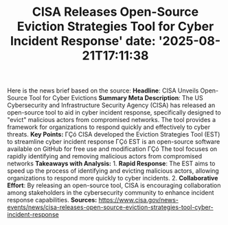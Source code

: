 ﻿---
title: "CISA Releases Open-Source Eviction Strategies Tool for Cyber Incident Response'
date: '2025-08-21T17:11:38"
category: "Markets"
summary: ""
slug: "cisa releases opensource eviction strategies tool for cyber "
source_urls:
  - "https://www.cisa.gov/news-events/news/cisa-releases-open-source-eviction-strategies-tool-cyber-incident-response"
seo:
  title: "CISA Releases Open-Source Eviction Strategies Tool for Cyber Incident Response | Hash n Hedge'
  description: '"
  keywords: ["news", "markets", "brief"]
---
Here is the news brief based on the source:  **Headline**: CISA Unveils Open-Source Tool for Cyber Evictions  **Summary Meta Description**: The US Cybersecurity and Infrastructure Security Agency (CISA) has released an open-source tool to aid in cyber incident response, specifically designed to "evict" malicious actors from compromised networks. The tool provides a framework for organizations to respond quickly and effectively to cyber threats.  **Key Points:**  ΓÇó CISA developed the Eviction Strategies Tool (EST) to streamline cyber incident response ΓÇó EST is an open-source software available on GitHub for free use and modification ΓÇó The tool focuses on rapidly identifying and removing malicious actors from compromised networks  **Takeaways with Analysis:**  1. **Rapid Response**: The EST aims to speed up the process of identifying and evicting malicious actors, allowing organizations to respond more quickly to cyber incidents. 2. **Collaborative Effort**: By releasing an open-source tool, CISA is encouraging collaboration among stakeholders in the cybersecurity community to enhance incident response capabilities.  **Sources:** https://www.cisa.gov/news-events/news/cisa-releases-open-source-eviction-strategies-tool-cyber-incident-response 
